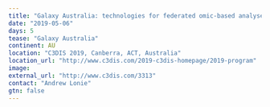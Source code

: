 ```yaml
---
title: "Galaxy Australia: technologies for federated omic-based analyses and training using distributed compute and data infrastructure"
date: "2019-05-06"
days: 5
tease: "Galaxy Australia"
continent: AU
location: "C3DIS 2019, Canberra, ACT, Australia"
location_url: "http://www.c3dis.com/2019-c3dis-homepage/2019-program"
image: 
external_url: "http://www.c3dis.com/3313" 
contact: "Andrew Lonie"
gtn: false
---
```

